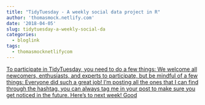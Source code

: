 ```yaml
---
title: "TidyTuesday - A weekly social data project in R"
author: 'thomasmock.netlify.com'
date: '2018-04-05'
slug: tidytuesday-a-weekly-social-da
categories:
  - bloglink
tags:
  - thomasmocknetlifycom
---
```


[To participate in TidyTuesday, you need to do a few things: We welcome all newcomers, enthusiasts, and experts to participate, but be mindful of a few things: Everyone did such a great job! I’m posting all the ones that I can find through the hashtag, you can always tag me in your post to make sure you get noticed in the future. Here’s to next week! Good<i class="fas fa-external-link-alt"></i>](https://thomasmock.netlify.com/post/tidytuesday-a-weekly-social-data-project-in-r/)

